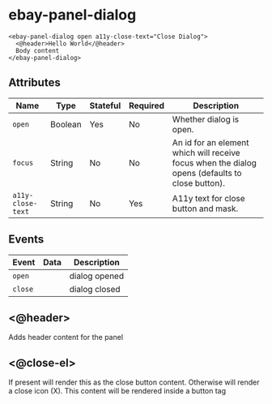 # ebay-panel-dialog

```marko
<ebay-panel-dialog open a11y-close-text="Close Dialog">
  <@header>Hello World</@header>
  Body content
</ebay-panel-dialog>
```

##

## Attributes

Name | Type | Stateful | Required | Description
--- | --- | --- | --- | ---
`open` | Boolean | Yes | No | Whether dialog is open.
`focus` | String | No | No | An id for an element which will receive focus when the dialog opens (defaults to close button).
`a11y-close-text` | String | No | Yes | A11y text for close button and mask.

## Events

Event | Data | Description
--- | --- | ---
`open` |  | dialog opened
`close` |  | dialog closed

## <@header>

Adds header content for the panel

## <@close-el>

If present will render this as the close button content. Otherwise will render a close icon (X).
This content will be rendered inside a button tag

